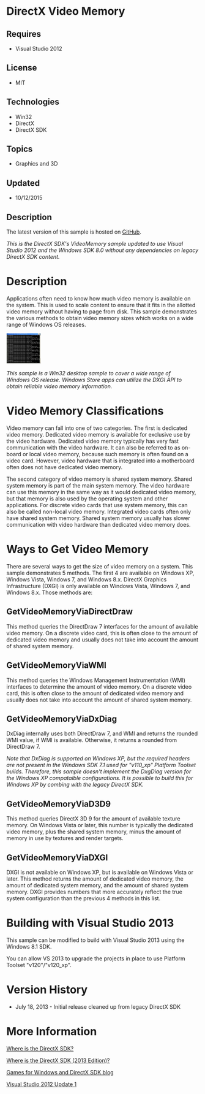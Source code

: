 # DirectX Video Memory
## Requires
- Visual Studio 2012
## License
- MIT
## Technologies
- Win32
- DirectX
- DirectX SDK
## Topics
- Graphics and 3D
## Updated
- 10/12/2015
## Description

<p>The latest version of this sample is hosted on <a href="https://github.com/walbourn/directx-sdk-samples">
GitHub</a>.</p>
<p><em>This is the DirectX SDK's VideoMemory sample updated to use Visual Studio 2012 and the Windows SDK 8.0 without any dependencies on legacy DirectX SDK content.</em></p>
<h1>Description</h1>
<p>Applications often need to know how much video memory is available on the system. This is used to scale content to ensure that it fits in the allotted video memory without having to page from disk. This sample demonstrates the various methods to obtain video
 memory sizes which works on a wide range of Windows OS releases.</p>
<p><img id="92530" src="92530-videomemory.jpg" alt="" width="90" height="79"></p>
<p><em>This sample is a Win32 desktop sample to cover a wide range of Windows&nbsp;OS release. Windows Store apps can utilize the DXGI API to obtain&nbsp;reliable video memory information.</em>&nbsp;</p>
<h1>Video Memory Classifications</h1>
<p>Video memory can fall into one of two categories. The first is dedicated video memory. Dedicated video memory is available for exclusive use by the video hardware. Dedicated video memory typically has very fast communication with the video hardware. It can
 also be referred to as on-board or local video memory, because such memory is often found on a video card. However, video hardware that is integrated into a motherboard often does not have dedicated video memory.</p>
<p>The second category of video memory is shared system memory. Shared system memory is part of the main system memory. The video hardware can use this memory in the same way as it would dedicated video memory, but that memory is also used by the operating
 system and other applications. For discrete video cards that use system memory, this can also be called non-local video memory. Integrated video cards often only have shared system memory. Shared system memory usually has slower communication with video hardware
 than dedicated video memory does.</p>
<h1>Ways to Get Video Memory</h1>
<p>There are several ways to get the size of video memory on a system. This sample demonstrates 5 methods. The first 4 are available on Windows XP, Windows Vista, Windows 7, and Windows 8.x. DirectX Graphics Infrastructure (DXGI) is only available on Windows
 Vista, Windows 7, and Windows 8.x. Those methods are:</p>
<h2>GetVideoMemoryViaDirectDraw</h2>
<p>This method queries the DirectDraw 7 interfaces for the amount of available video memory. On a discrete video card, this is often close to the amount of dedicated video memory and usually does not take into account the amount of shared system memory.</p>
<h2>GetVideoMemoryViaWMI</h2>
<p>This method queries the Windows Management Instrumentation (WMI) interfaces to determine the amount of video memory. On a discrete video card, this is often close to the amount of dedicated video memory and usually does not take into account the amount of
 shared system memory.</p>
<h2>GetVideoMemoryViaDxDiag</h2>
<p>DxDiag internally uses both DirectDraw 7, and WMI and returns the rounded WMI value, if WMI is available. Otherwise, it returns a rounded from DirectDraw 7.</p>
<p><em>Note that DxDiag is supported on Windows XP, but the required headers are not present in the Windows SDK 7.1 used for &quot;v110_xp&quot; Platform Toolset builds. Therefore, this sample doesn't implement the DxgDiag version for the Windows XP compataible configurations.
 It is possible to build this for Windows XP by combing with the legacy DirectX SDK.</em></p>
<h2>GetVideoMemoryViaD3D9</h2>
<p>This method queries DirectX 3D 9 for the amount of available texture memory. On Windows Vista or later, this number is typically the dedicated video memory, plus the shared system memory, minus the amount of memory in use by textures and render targets.</p>
<h2>GetVideoMemoryViaDXGI</h2>
<p>DXGI is not available on Windows XP, but is available on Windows Vista or later. This method returns the amount of dedicated video memory, the amount of dedicated system memory, and the amount of shared system memory. DXGI provides numbers that more accurately
 reflect the true system configuration than the previous 4 methods in this list.</p>
<h1>Building with Visual Studio 2013</h1>
<p>This sample can be modified to build with Visual Studio 2013 using the Windows 8.1 SDK.</p>
<p>You can allow VS 2013 to upgrade the projects in place to use Platform Toolset &quot;v120&quot;/&quot;v120_xp&quot;.</p>
<h1>Version History</h1>
<ul>
<li>July 18, 2013 - Initial release cleaned up from legacy DirectX SDK </li></ul>
<h1>More Information</h1>
<p><a href="http://blogs.msdn.com/b/chuckw/archive/2012/03/22/where-is-the-directx-sdk.aspx">Where is the DirectX SDK?</a></p>
<p><a href="http://blogs.msdn.com/b/chuckw/archive/2013/07/01/where-is-the-directx-sdk-2013-edition.aspx">Where is the DirectX SDK (2013 Edition)?</a></p>
<p><a href="http://blogs.msdn.com/b/chuckw/">Games for Windows and DirectX SDK blog</a></p>
<p><a href="http://blogs.msdn.com/b/chuckw/archive/2012/11/26/visual-studio-2012-update-1.aspx">Visual Studio 2012 Update 1</a></p>
